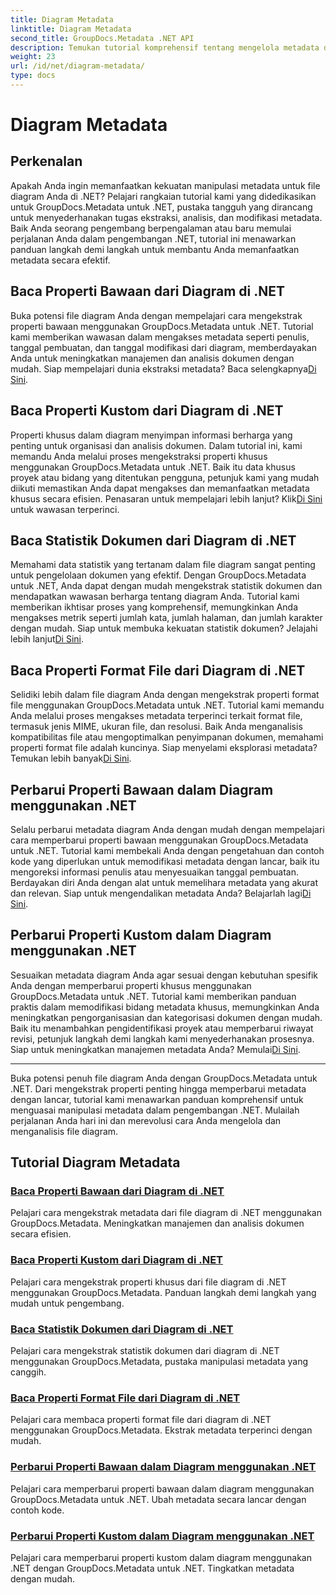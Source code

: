 ```yaml
---
title: Diagram Metadata
linktitle: Diagram Metadata
second_title: GroupDocs.Metadata .NET API
description: Temukan tutorial komprehensif tentang mengelola metadata diagram dengan GroupDocs.Metadata untuk .NET. Ekstrak, perbarui, dan analisis properti dengan mudah.
weight: 23
url: /id/net/diagram-metadata/
type: docs
---
```

# Diagram Metadata

## Perkenalan

Apakah Anda ingin memanfaatkan kekuatan manipulasi metadata untuk file diagram Anda di .NET? Pelajari rangkaian tutorial kami yang didedikasikan untuk GroupDocs.Metadata untuk .NET, pustaka tangguh yang dirancang untuk menyederhanakan tugas ekstraksi, analisis, dan modifikasi metadata. Baik Anda seorang pengembang berpengalaman atau baru memulai perjalanan Anda dalam pengembangan .NET, tutorial ini menawarkan panduan langkah demi langkah untuk membantu Anda memanfaatkan metadata secara efektif.

## Baca Properti Bawaan dari Diagram di .NET

 Buka potensi file diagram Anda dengan mempelajari cara mengekstrak properti bawaan menggunakan GroupDocs.Metadata untuk .NET. Tutorial kami memberikan wawasan dalam mengakses metadata seperti penulis, tanggal pembuatan, dan tanggal modifikasi dari diagram, memberdayakan Anda untuk meningkatkan manajemen dan analisis dokumen dengan mudah. Siap mempelajari dunia ekstraksi metadata? Baca selengkapnya[Di Sini](./read-built-in-properties-diagrams/).

## Baca Properti Kustom dari Diagram di .NET

Properti khusus dalam diagram menyimpan informasi berharga yang penting untuk organisasi dan analisis dokumen. Dalam tutorial ini, kami memandu Anda melalui proses mengekstraksi properti khusus menggunakan GroupDocs.Metadata untuk .NET. Baik itu data khusus proyek atau bidang yang ditentukan pengguna, petunjuk kami yang mudah diikuti memastikan Anda dapat mengakses dan memanfaatkan metadata khusus secara efisien. Penasaran untuk mempelajari lebih lanjut? Klik[Di Sini](./read-custom-properties-diagrams/) untuk wawasan terperinci.

## Baca Statistik Dokumen dari Diagram di .NET

 Memahami data statistik yang tertanam dalam file diagram sangat penting untuk pengelolaan dokumen yang efektif. Dengan GroupDocs.Metadata untuk .NET, Anda dapat dengan mudah mengekstrak statistik dokumen dan mendapatkan wawasan berharga tentang diagram Anda. Tutorial kami memberikan ikhtisar proses yang komprehensif, memungkinkan Anda mengakses metrik seperti jumlah kata, jumlah halaman, dan jumlah karakter dengan mudah. Siap untuk membuka kekuatan statistik dokumen? Jelajahi lebih lanjut[Di Sini](./read-document-statistics-diagrams/).

## Baca Properti Format File dari Diagram di .NET

Selidiki lebih dalam file diagram Anda dengan mengekstrak properti format file menggunakan GroupDocs.Metadata untuk .NET. Tutorial kami memandu Anda melalui proses mengakses metadata terperinci terkait format file, termasuk jenis MIME, ukuran file, dan resolusi. Baik Anda menganalisis kompatibilitas file atau mengoptimalkan penyimpanan dokumen, memahami properti format file adalah kuncinya. Siap menyelami eksplorasi metadata? Temukan lebih banyak[Di Sini](./read-file-format-properties-diagrams/).

## Perbarui Properti Bawaan dalam Diagram menggunakan .NET

 Selalu perbarui metadata diagram Anda dengan mudah dengan mempelajari cara memperbarui properti bawaan menggunakan GroupDocs.Metadata untuk .NET. Tutorial kami membekali Anda dengan pengetahuan dan contoh kode yang diperlukan untuk memodifikasi metadata dengan lancar, baik itu mengoreksi informasi penulis atau menyesuaikan tanggal pembuatan. Berdayakan diri Anda dengan alat untuk memelihara metadata yang akurat dan relevan. Siap untuk mengendalikan metadata Anda? Belajarlah lagi[Di Sini](./update-built-in-properties-diagrams/).

## Perbarui Properti Kustom dalam Diagram menggunakan .NET

Sesuaikan metadata diagram Anda agar sesuai dengan kebutuhan spesifik Anda dengan memperbarui properti khusus menggunakan GroupDocs.Metadata untuk .NET. Tutorial kami memberikan panduan praktis dalam memodifikasi bidang metadata khusus, memungkinkan Anda meningkatkan pengorganisasian dan kategorisasi dokumen dengan mudah. Baik itu menambahkan pengidentifikasi proyek atau memperbarui riwayat revisi, petunjuk langkah demi langkah kami menyederhanakan prosesnya. Siap untuk meningkatkan manajemen metadata Anda? Memulai[Di Sini](./update-custom-properties-diagrams/).

----

Buka potensi penuh file diagram Anda dengan GroupDocs.Metadata untuk .NET. Dari mengekstrak properti penting hingga memperbarui metadata dengan lancar, tutorial kami menawarkan panduan komprehensif untuk menguasai manipulasi metadata dalam pengembangan .NET. Mulailah perjalanan Anda hari ini dan merevolusi cara Anda mengelola dan menganalisis file diagram.
## Tutorial Diagram Metadata
### [Baca Properti Bawaan dari Diagram di .NET](./read-built-in-properties-diagrams/)
Pelajari cara mengekstrak metadata dari file diagram di .NET menggunakan GroupDocs.Metadata. Meningkatkan manajemen dan analisis dokumen secara efisien.
### [Baca Properti Kustom dari Diagram di .NET](./read-custom-properties-diagrams/)
Pelajari cara mengekstrak properti khusus dari file diagram di .NET menggunakan GroupDocs.Metadata. Panduan langkah demi langkah yang mudah untuk pengembang.
### [Baca Statistik Dokumen dari Diagram di .NET](./read-document-statistics-diagrams/)
Pelajari cara mengekstrak statistik dokumen dari diagram di .NET menggunakan GroupDocs.Metadata, pustaka manipulasi metadata yang canggih.
### [Baca Properti Format File dari Diagram di .NET](./read-file-format-properties-diagrams/)
Pelajari cara membaca properti format file dari diagram di .NET menggunakan GroupDocs.Metadata. Ekstrak metadata terperinci dengan mudah.
### [Perbarui Properti Bawaan dalam Diagram menggunakan .NET](./update-built-in-properties-diagrams/)
Pelajari cara memperbarui properti bawaan dalam diagram menggunakan GroupDocs.Metadata untuk .NET. Ubah metadata secara lancar dengan contoh kode.
### [Perbarui Properti Kustom dalam Diagram menggunakan .NET](./update-custom-properties-diagrams/)
Pelajari cara memperbarui properti kustom dalam diagram menggunakan .NET dengan GroupDocs.Metadata untuk .NET. Tingkatkan metadata dengan mudah.